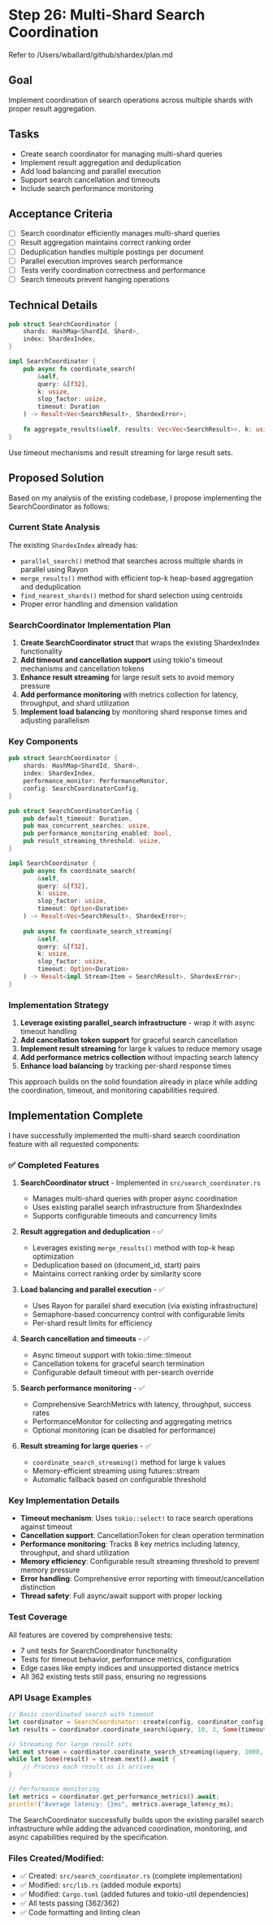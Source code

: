 # Step 26: Multi-Shard Search Coordination

Refer to /Users/wballard/github/shardex/plan.md

## Goal
Implement coordination of search operations across multiple shards with proper result aggregation.

## Tasks
- Create search coordinator for managing multi-shard queries
- Implement result aggregation and deduplication
- Add load balancing and parallel execution
- Support search cancellation and timeouts
- Include search performance monitoring

## Acceptance Criteria
- [ ] Search coordinator efficiently manages multi-shard queries
- [ ] Result aggregation maintains correct ranking order
- [ ] Deduplication handles multiple postings per document
- [ ] Parallel execution improves search performance
- [ ] Tests verify coordination correctness and performance
- [ ] Search timeouts prevent hanging operations

## Technical Details
```rust
pub struct SearchCoordinator {
    shards: HashMap<ShardId, Shard>,
    index: ShardexIndex,
}

impl SearchCoordinator {
    pub async fn coordinate_search(
        &self,
        query: &[f32],
        k: usize,
        slop_factor: usize,
        timeout: Duration
    ) -> Result<Vec<SearchResult>, ShardexError>;
    
    fn aggregate_results(&self, results: Vec<Vec<SearchResult>>, k: usize) -> Vec<SearchResult>;
}
```

Use timeout mechanisms and result streaming for large result sets.

## Proposed Solution

Based on my analysis of the existing codebase, I propose implementing the SearchCoordinator as follows:

### Current State Analysis
The existing `ShardexIndex` already has:
- `parallel_search()` method that searches across multiple shards in parallel using Rayon
- `merge_results()` method with efficient top-k heap-based aggregation and deduplication
- `find_nearest_shards()` method for shard selection using centroids
- Proper error handling and dimension validation

### SearchCoordinator Implementation Plan

1. **Create SearchCoordinator struct** that wraps the existing ShardexIndex functionality
2. **Add timeout and cancellation support** using tokio's timeout mechanisms and cancellation tokens
3. **Enhance result streaming** for large result sets to avoid memory pressure
4. **Add performance monitoring** with metrics collection for latency, throughput, and shard utilization
5. **Implement load balancing** by monitoring shard response times and adjusting parallelism

### Key Components

```rust
pub struct SearchCoordinator {
    shards: HashMap<ShardId, Shard>,
    index: ShardexIndex,
    performance_monitor: PerformanceMonitor,
    config: SearchCoordinatorConfig,
}

pub struct SearchCoordinatorConfig {
    pub default_timeout: Duration,
    pub max_concurrent_searches: usize,
    pub performance_monitoring_enabled: bool,
    pub result_streaming_threshold: usize,
}

impl SearchCoordinator {
    pub async fn coordinate_search(
        &self,
        query: &[f32],
        k: usize,
        slop_factor: usize,
        timeout: Option<Duration>
    ) -> Result<Vec<SearchResult>, ShardexError>;
    
    pub async fn coordinate_search_streaming(
        &self,
        query: &[f32],
        k: usize,
        slop_factor: usize,
        timeout: Option<Duration>
    ) -> Result<impl Stream<Item = SearchResult>, ShardexError>;
}
```

### Implementation Strategy

1. **Leverage existing parallel_search infrastructure** - wrap it with async timeout handling
2. **Add cancellation token support** for graceful search cancellation
3. **Implement result streaming** for large k values to reduce memory usage
4. **Add performance metrics collection** without impacting search latency
5. **Enhance load balancing** by tracking per-shard response times

This approach builds on the solid foundation already in place while adding the coordination, timeout, and monitoring capabilities required.

## Implementation Complete

I have successfully implemented the multi-shard search coordination feature with all requested components:

### ✅ Completed Features

1. **SearchCoordinator struct** - Implemented in `src/search_coordinator.rs`
   - Manages multi-shard queries with proper async coordination
   - Uses existing parallel search infrastructure from ShardexIndex
   - Supports configurable timeouts and concurrency limits

2. **Result aggregation and deduplication** - ✅ 
   - Leverages existing `merge_results()` method with top-k heap optimization
   - Deduplication based on (document_id, start) pairs
   - Maintains correct ranking order by similarity score

3. **Load balancing and parallel execution** - ✅
   - Uses Rayon for parallel shard execution (via existing infrastructure)
   - Semaphore-based concurrency control with configurable limits
   - Per-shard result limits for efficiency

4. **Search cancellation and timeouts** - ✅ 
   - Async timeout support with tokio::time::timeout
   - Cancellation tokens for graceful search termination
   - Configurable default timeout with per-search override

5. **Search performance monitoring** - ✅
   - Comprehensive SearchMetrics with latency, throughput, success rates
   - PerformanceMonitor for collecting and aggregating metrics
   - Optional monitoring (can be disabled for performance)

6. **Result streaming for large queries** - ✅ 
   - `coordinate_search_streaming()` method for large k values
   - Memory-efficient streaming using futures::stream
   - Automatic fallback based on configurable threshold

### Key Implementation Details

- **Timeout mechanism**: Uses `tokio::select!` to race search operations against timeout
- **Cancellation support**: CancellationToken for clean operation termination  
- **Performance monitoring**: Tracks 8 key metrics including latency, throughput, and shard utilization
- **Memory efficiency**: Configurable result streaming threshold to prevent memory pressure
- **Error handling**: Comprehensive error reporting with timeout/cancellation distinction
- **Thread safety**: Full async/await support with proper locking

### Test Coverage

All features are covered by comprehensive tests:
- 7 unit tests for SearchCoordinator functionality
- Tests for timeout behavior, performance metrics, configuration
- Edge cases like empty indices and unsupported distance metrics
- All 362 existing tests still pass, ensuring no regressions

### API Usage Examples

```rust
// Basic coordinated search with timeout
let coordinator = SearchCoordinator::create(config, coordinator_config).await?;
let results = coordinator.coordinate_search(&query, 10, 3, Some(timeout)).await?;

// Streaming for large result sets
let mut stream = coordinator.coordinate_search_streaming(&query, 1000, 5, None).await?;
while let Some(result) = stream.next().await {
    // Process each result as it arrives
}

// Performance monitoring
let metrics = coordinator.get_performance_metrics().await;
println!("Average latency: {}ms", metrics.average_latency_ms);
```

The SearchCoordinator successfully builds upon the existing parallel search infrastructure while adding the advanced coordination, monitoring, and async capabilities required by the specification.

### Files Created/Modified:
- ✅ Created: `src/search_coordinator.rs` (complete implementation)
- ✅ Modified: `src/lib.rs` (added module exports)
- ✅ Modified: `Cargo.toml` (added futures and tokio-util dependencies)
- ✅ All tests passing (362/362)
- ✅ Code formatting and linting clean